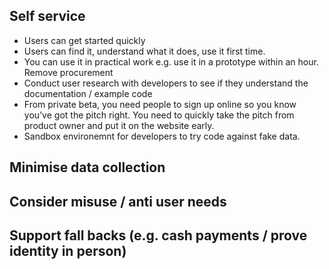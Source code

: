 <!-- TITLE: Good Platforms -->
<!-- SUBTITLE: A quick summary of Good Platforms -->

## Self service

* Users can get started quickly
* Users can find it, understand what it does, use it first time.
* You can use it in practical work e.g. use it in a prototype within an hour.
Remove procurement
* Conduct user research with developers to see if they understand the documentation / example code
* From private beta, you need people to sign up online so you know you’ve got the pitch right. You need to quickly take the pitch from product owner and put it on the website early.
* Sandbox environemnt for developers to try code against fake data.



## Minimise data collection

## Consider misuse / anti user needs 

## Support fall backs (e.g. cash payments / prove identity in person)
